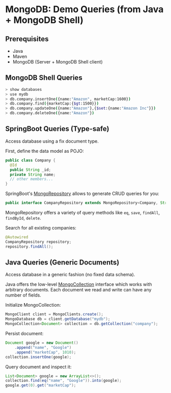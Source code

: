 # MongoDB: Demo Queries (from Java + MongoDB Shell)

## Prerequisites

* Java
* Maven
* MongoDB (Server + MongoDB Shell client)

## MongoDB Shell Queries

```sh
> show databases
> use mydb
> db.company.insertOne({name:"Amazon", marketCap:1600})
> db.company.find({marketCap:{$gt:1500}})
> db.company.updateOne({name:"Amazon"},{$set:{name:"Amazon Inc"}})
> db.company.deleteOne({name:"Amazon"})
```

## SpringBoot Queries (Type-safe)

Access database using a fix document type. 

First, define the data model as POJO:

```java
public class Company {
  @Id
  public String _id;
  private String name;
  // other members...
}
```

SpringBoot's [MongoRepository](https://docs.spring.io/spring-data/mongodb/docs/current/api/org/springframework/data/mongodb/repository/MongoRepository.html)
allows to generate CRUD queries for you:

```java
public interface CompanyRepository extends MongoRepository<Company, String> {}
```

MongoRepository offers a variety of query methods like
`eq`, `save`, `findAll`, `findById`, `delete`.

Search for all existing companies:

```java
@Autowired
CompanyRepository repository;
repository.findAll();
```

## Java Queries (Generic Documents)

Access database in a generic fashion (no fixed data schema).

Java offers the low-level [MongoCollection](https://api.mongodb.com/java/3.0/?com/mongodb/client/MongoCollection.html)
interface which works with arbitrary documents. Each document
we read and write can have any number of fields.

Initialize MongoCollection:

```java
MongoClient client = MongoClients.create();
MongoDatabase db = client.getDatabase("mydb");
MongoCollection<Document> collection = db.getCollection("company");
```

Persist document:

```java
Document google = new Document()
    .append("name", "Google")
    .append("marketCap", 1010);
collection.insertOne(google);
```

Query document and inspect it:

```java
List<Document> google = new ArrayList<>();
collection.find(eq("name", "Google")).into(google);
google.get(0).get("marketCap");
```
